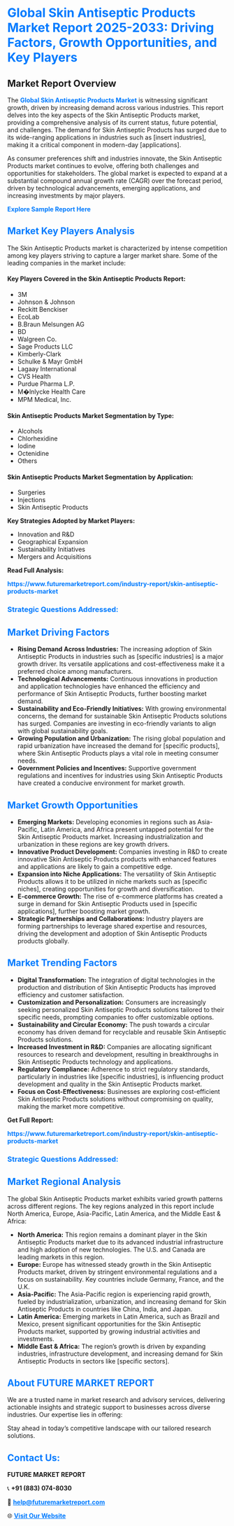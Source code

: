 <h1 style="color: #007BFF;">Global Skin Antiseptic Products Market Report 2025-2033: Driving Factors, Growth Opportunities, and Key Players</h1>

<section id="overview">
<h2>Market Report Overview</h2>
<p>The <a href="https://www.futuremarketreport.com/industry-report/skin-antiseptic-products-market" style="color: #007BFF; text-decoration: none;"><strong>Global Skin Antiseptic Products Market</strong></a> is witnessing significant growth, driven by increasing demand across various industries. This report delves into the key aspects of the Skin Antiseptic Products market, providing a comprehensive analysis of its current status, future potential, and challenges. The demand for Skin Antiseptic Products has surged due to its wide-ranging applications in industries such as [insert industries], making it a critical component in modern-day [applications].</p>
<p>As consumer preferences shift and industries innovate, the Skin Antiseptic Products market continues to evolve, offering both challenges and opportunities for stakeholders. The global market is expected to expand at a substantial compound annual growth rate (CAGR) over the forecast period, driven by technological advancements, emerging applications, and increasing investments by major players.</p>
</section>

<section id="overview">
<p><a href="https://www.futuremarketreport.com/request-sample/reportId=122208" style="color: #007BFF; text-decoration: none;"><strong>Explore Sample Report Here</strong></a></p>
</section>

<section id="key-players">
<h2 style="color: #007BFF;">Market Key Players Analysis</h2>
<p>The Skin Antiseptic Products market is characterized by intense competition among key players striving to capture a larger market share. Some of the leading companies in the market include:</p>
<h4>Key Players Covered in the Skin Antiseptic Products Report:</h4>
<ul><li>3M</li><li>Johnson &amp; Johnson</li><li>Reckitt Benckiser</li><li>EcoLab</li><li>B.Braun Melsungen AG</li><li>BD</li><li>Walgreen Co.</li><li>Sage Products LLC</li><li>Kimberly-Clark</li><li>Schulke &amp; Mayr GmbH</li><li>Lagaay International</li><li>CVS Health</li><li>Purdue Pharma L.P.</li><li>M�lnlycke Health Care</li><li>MPM Medical, Inc.</li></ul>
<h4>Skin Antiseptic Products Market Segmentation by Type:</h4>
<ul><li>Alcohols</li><li>Chlorhexidine</li><li>Iodine</li><li>Octenidine</li><li>Others</li></ul>

<h4>Skin Antiseptic Products Market Segmentation by Application:</h4>
<ul><li>Surgeries</li><li>Injections</li><li>Skin Antiseptic Products</li></ul>
<p><strong>Key Strategies Adopted by Market Players:</strong></p>
<ul>
<li>Innovation and R&D</li>
<li>Geographical Expansion</li>
<li>Sustainability Initiatives</li>
<li>Mergers and Acquisitions</li>
</ul>
</section>

<section>
<p><strong>Read Full Analysis: </strong></p><a href="https://www.futuremarketreport.com/industry-report/skin-antiseptic-products-market" style="color: #007BFF; text-decoration: none;"><strong>https://www.futuremarketreport.com/industry-report/skin-antiseptic-products-market</strong></a>
<h3 style="color: #007BFF;">Strategic Questions Addressed:</h3>
</section>

<section id="driving-factors">
<h2 style="color: #007BFF;">Market Driving Factors</h2>
<ul>
<li><strong>Rising Demand Across Industries:</strong> The increasing adoption of Skin Antiseptic Products in industries such as [specific industries] is a major growth driver. Its versatile applications and cost-effectiveness make it a preferred choice among manufacturers.</li>
<li><strong>Technological Advancements:</strong> Continuous innovations in production and application technologies have enhanced the efficiency and performance of Skin Antiseptic Products, further boosting market demand.</li>
<li><strong>Sustainability and Eco-Friendly Initiatives:</strong> With growing environmental concerns, the demand for sustainable Skin Antiseptic Products solutions has surged. Companies are investing in eco-friendly variants to align with global sustainability goals.</li>
<li><strong>Growing Population and Urbanization:</strong> The rising global population and rapid urbanization have increased the demand for [specific products], where Skin Antiseptic Products plays a vital role in meeting consumer needs.</li>
<li><strong>Government Policies and Incentives:</strong> Supportive government regulations and incentives for industries using Skin Antiseptic Products have created a conducive environment for market growth.</li>
</ul>
</section>

<section id="growth-opportunities">
<h2 style="color: #007BFF;">Market Growth Opportunities</h2>
<ul>
<li><strong>Emerging Markets:</strong> Developing economies in regions such as Asia-Pacific, Latin America, and Africa present untapped potential for the Skin Antiseptic Products market. Increasing industrialization and urbanization in these regions are key growth drivers.</li>
<li><strong>Innovative Product Development:</strong> Companies investing in R&D to create innovative Skin Antiseptic Products products with enhanced features and applications are likely to gain a competitive edge.</li>
<li><strong>Expansion into Niche Applications:</strong> The versatility of Skin Antiseptic Products allows it to be utilized in niche markets such as [specific niches], creating opportunities for growth and diversification.</li>
<li><strong>E-commerce Growth:</strong> The rise of e-commerce platforms has created a surge in demand for Skin Antiseptic Products used in [specific applications], further boosting market growth.</li>
<li><strong>Strategic Partnerships and Collaborations:</strong> Industry players are forming partnerships to leverage shared expertise and resources, driving the development and adoption of Skin Antiseptic Products products globally.</li>
</ul>
</section>

<section id="trending-factors">
<h2 style="color: #007BFF;">Market Trending Factors</h2>
<ul>
<li><strong>Digital Transformation:</strong> The integration of digital technologies in the production and distribution of Skin Antiseptic Products has improved efficiency and customer satisfaction.</li>
<li><strong>Customization and Personalization:</strong> Consumers are increasingly seeking personalized Skin Antiseptic Products solutions tailored to their specific needs, prompting companies to offer customizable options.</li>
<li><strong>Sustainability and Circular Economy:</strong> The push towards a circular economy has driven demand for recyclable and reusable Skin Antiseptic Products solutions.</li>
<li><strong>Increased Investment in R&D:</strong> Companies are allocating significant resources to research and development, resulting in breakthroughs in Skin Antiseptic Products technology and applications.</li>
<li><strong>Regulatory Compliance:</strong> Adherence to strict regulatory standards, particularly in industries like [specific industries], is influencing product development and quality in the Skin Antiseptic Products market.</li>
<li><strong>Focus on Cost-Effectiveness:</strong> Businesses are exploring cost-efficient Skin Antiseptic Products solutions without compromising on quality, making the market more competitive.</li>
</ul>
</section>

<section>
<p><strong>Get Full Report: </strong></p><a href="https://www.futuremarketreport.com/industry-report/skin-antiseptic-products-market" style="color: #007BFF; text-decoration: none;"><strong>https://www.futuremarketreport.com/industry-report/skin-antiseptic-products-market</strong></a>
<h3 style="color: #007BFF;">Strategic Questions Addressed:</h3>
</section>


<section id="regional-analysis">
<h2 style="color: #007BFF;">Market Regional Analysis</h2>
<p>The global Skin Antiseptic Products market exhibits varied growth patterns across different regions. The key regions analyzed in this report include North America, Europe, Asia-Pacific, Latin America, and the Middle East & Africa:</p>
<ul>
<li><strong>North America:</strong> This region remains a dominant player in the Skin Antiseptic Products market due to its advanced industrial infrastructure and high adoption of new technologies. The U.S. and Canada are leading markets in this region.</li>
<li><strong>Europe:</strong> Europe has witnessed steady growth in the Skin Antiseptic Products market, driven by stringent environmental regulations and a focus on sustainability. Key countries include Germany, France, and the U.K.</li>
<li><strong>Asia-Pacific:</strong> The Asia-Pacific region is experiencing rapid growth, fueled by industrialization, urbanization, and increasing demand for Skin Antiseptic Products in countries like China, India, and Japan.</li>
<li><strong>Latin America:</strong> Emerging markets in Latin America, such as Brazil and Mexico, present significant opportunities for the Skin Antiseptic Products market, supported by growing industrial activities and investments.</li>
<li><strong>Middle East & Africa:</strong> The region’s growth is driven by expanding industries, infrastructure development, and increasing demand for Skin Antiseptic Products in sectors like [specific sectors].</li>
</ul>
</section>

<footer>
<h2 style="color: #007BFF;">About FUTURE MARKET REPORT</h2>
<p>We are a trusted name in market research and advisory services, delivering actionable insights and strategic support to businesses across diverse industries. Our expertise lies in offering:</p>

<p>Stay ahead in today’s competitive landscape with our tailored research solutions.</p>

<h2 style="color: #007BFF;">Contact Us:</h2>
<p><strong>FUTURE MARKET REPORT</strong></p>
<p>📞 <strong>+91 (883) 074-8030</strong></p>
<p>📧 <strong><a href="mailto:help@futuremarketreport.com" style="color: #007BFF;">help@futuremarketreport.com</a></strong></p>
<p>🌐 <strong><a href="https://www.futuremarketreport.com/" style="color: #007BFF;">Visit Our Website</a></strong></p>
</footer>